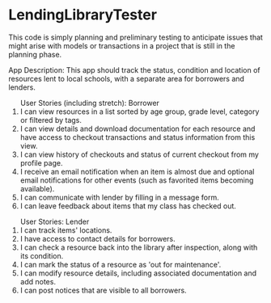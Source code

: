 # LendingLibraryTester

This code is simply planning and preliminary testing to anticipate issues that might arise with models or transactions in a project that is still in the planning phase.
  
  App Description:
    This app should track the status, condition and location of resources lent to local schools, with a separate area for borrowers and lenders.  

<ol> User Stories (including stretch): Borrower
     <li>I can view resources in a list sorted by age group, grade level, category or filtered by tags.</li>
     <li>I can view details and download documentation for each resource and have access to checkout transactions and status information from this view.</li>
     <li>I can view history of checkouts and status of current checkout from my profile page.</li>
     <li>I receive an email notification when an item is almost due and optional email notifications for other events (such as favorited items becoming available).</li>
     <li>I can communicate with lender by filling in a message form.</li>
     <li>I can leave feedback about items that my class has checked out.</li>
   </ol>  
    
   
   <ol>User Stories: Lender
   <li>I can track items' locations.</li>
      <li>I have access to contact details for borrowers.</li>
     <li>I can check a resource back into the library after inspection, along with its condition.</li>
      <li>I can mark the status of a resource as 'out for maintenance'.</li>
     <li>I can modify resource details, including associated documentation and add notes.</li>
     <li>I can post notices that are visible to all borrowers.</li>
     </ol>
